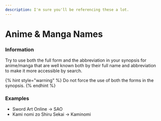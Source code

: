 ```yaml
---
description: I'm sure you'll be referencing these a lot.
---
```


# Anime & Manga Names

### Information

Try to use both the full form and the abbreviation in your synopsis for anime/manga that are well known both by their full name and abbreviation to make it more accessible by search.

{% hint style="warning" %}
Do not force the use of both the forms in the synopsis.
{% endhint %}

### Examples

* Sword Art Online → SAO
* Kami nomi zo Shiru Sekai → Kaminomi

